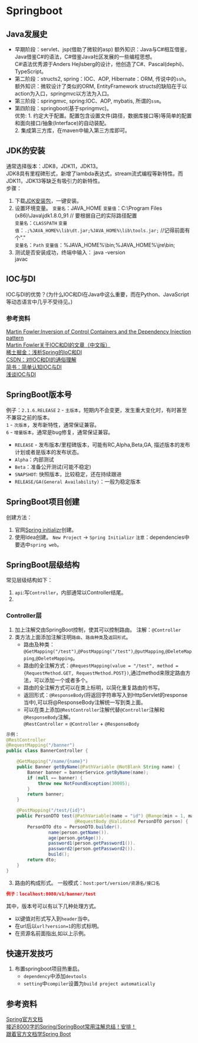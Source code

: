 # Springboot
## Java发展史   
* 早期阶段：servlet、jsp(借助了微软的asp)
  额外知识：Java与C#相互借鉴，Java借鉴C#的语法，C#借鉴Java社区发展的一些编程思想。    
  C#语法优秀源于Anders Hejlsberg的设计，他创造了C#、Pascal(dephi)、TypeScript。           
* 第二阶段：structs2, spring：IOC、AOP, Hibernate：ORM, 传说中的`ssh`。   
  额外知识：微软设计了类似的ORM, EntityFramework
  structs的缺陷在于以action为入口，springmvc以方法为入口。     
* 第三阶段：springmvc, spring:IOC、AOP, mybatis, 所谓的`ssm`。       
* 第四阶段：springboot(基于springmvc)。    
  优势: 1. 约定大于配置。配置包含设置文件(路径，数据库接口等)等简单的配置和面向接口/抽象(Interface)的自动装配。     
        2. 集成第三方库，在maven中输入第三方库即可。       

## JDK的安装    
通常选择版本：JDK8，JDK11，JDK13。    
JDK8具有里程碑形式，新增了lambda表达式，stream流式编程等新特性。而JDK11，JDK13等缺乏有吸引力的新特性。    
步骤：
1. 下载[JDK安装包](https://www.oracle.com/java/technologies/downloads/)，一键安装。   
2. 设置环境变量。
   `变量名`：JAVA_HOME    `变量值`：C:\Program Files (x86)\Java\jdk1.8.0_91        // 要根据自己的实际路径配置    
   `变量名`：`CLASSPATH`  `变量值`：`.;%JAVA_HOME%\lib\dt.jar;%JAVA_HOME%\lib\tools.jar;`         //记得前面有个"."     
   `变量名`：`Path`       `变量值`：%JAVA_HOME%\bin;%JAVA_HOME%\jre\bin;
3. 测试是否安装成功，终端中输入：
   java -version   
   javac   

## IOC与DI
IOC与DI的优势？(为什么IOC和DI在Java中这么重要，而在Python、JavaScript等动态语言中几乎不受待见。)   

### 参考资料
[Martin Fowler:Inversion of Control Containers and the Dependency Injection pattern](https://www.martinfowler.com/articles/injection.html)     
[Martin Fowler关于IOC和DI的文章（中文版）](https://www.cnblogs.com/ChrisMurphy/p/5054429.html)               
[稀土掘金：浅析Spring的IoC和DI](https://juejin.cn/post/6844903662259535880)       
[CSDN：对IOC和DI的通俗理解](https://blog.csdn.net/fuzhongmin05/article/details/55802816)    
[简书：简单认知IOC与DI](https://www.jianshu.com/p/21a270394315)     
[浅谈IOC与DI](https://www.jianshu.com/p/42748a82f10e)     

## SpringBoot版本号   
例子：`2.1.6.RELEASE` 
`2` - `主版本`，短期内不会变更，发生重大变化时，有时甚至不兼容之前的版本。   
`1` - `次版本`，发布新特性，通常保证兼容。  
`6` - `增量版本`，通常是bug修复，通常保证兼容。
* `RELEASE` - 发布版本/里程碑版本，可能有RC,Alpha,Beta,GA, 描述版本的发布计划或者是版本的发布状态。      
* `Alpha`：内部测试     
* `Beta`：准备公开测试(可能不稳定)      
* `SNAPSHOT`: 快照版本，比较稳定，还在持续跟进   
* `RELEASE/GA(General Availability)`：一般为稳定版本     

## SpringBoot项目创建
创建方法：
1. 官网[Spring initializr](https://start.spring.io/)创建。      
2. 使用Idea创建。
   `New Project` → `Spring Initializr`
`注意`：dependencies中要选中`spring web`。

## SpringBoot层级结构
常见层级结构如下：
1. `api`:写`Controller`，内部通常以Controller结尾。
2.

### Controller层
1. 加上注解交由SpringBoot控制，使其可以控制路由。 
   注解：`@Controller`  
2. 类方法上面添加注解注明`路由`、`路由种类`及`返回形式`。
   * 路由及种类：`@GetMapping("/test")`,`@PostMapping("/test")`,`@putMapping`,`@DeleteMapping`,`@DeleteMapping`。                 
   * 路由的全注解方式：`@RequestMapping(value = "/test", method = {RequestMethod.GET, RequestMethod.POST})`,通过method来限定路由方法，可以添加一个或者多个。    
   * 路由的全注解方式可以在类上标明，以简化重复路由的书写。     
   * 返回形式：`@ResponseBody`(将返回字符串写入到HttpServlet的response当中),可以将@ResponseBody注解统一写到类上面。  
   * 可以在类上添加`@RestController`注解代替`@Controller`注解和`@ResponseBody`注解。       
     `@RestController` = `@Controller` + `@ResponseBody`      
```java
示例：
@RestController
@RequestMapping("/banner")
public class BannerController {

    @GetMapping("/name/{name}")
    public Banner getByName(@PathVariable @NotBlank String name) {
        Banner banner = bannerService.getByName(name);
        if (null == banner) {
            throw new NotFoundException(30005);
        }
        return banner;
    }

    @PostMapping("/test/{id}")
    public PersonDTO test(@PathVariable(name = "id") @Range(min = 1, max = 10) Integer id, @RequestParam String name,
                          @RequestBody @Validated PersonDTO person) {
        PersonDTO dto = PersonDTO.builder().
                name(person.getName()).
                age(person.getAge()).
                password1(person.getPassword1()).
                password2(person.getPassword2()).
                build();
        return dto;
    }
}
```
3. 路由的构成形式。
   一般模式：`host:port/version/资源名/接口名` 
```json
例子：localhost:8080/v1/banner/test
```    
其中，版本号可以有以下几种处理方式。
* 以键值对形式写入到`header`当中。      
* 在url后以`url?version=1`的形式标明。    
* 在资源名前面指出,如以上示例。            

## 快速开发技巧
1. 布置springboot项目热重启。
   * `dependency`中添加`devtools`
   * `setting`中`compiler`设置为`build project automatically`    

## 参考资料
[Spring官方文档](https://spring.io/projects/spring-boot#learn)       
[接近8000字的Spring/SpringBoot常用注解总结！安排！](https://segmentfault.com/a/1190000022521844)     
[跟着官方文档学Spring Boot](https://zhuanlan.zhihu.com/p/55173112)      